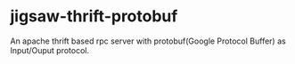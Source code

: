 # jigsaw-thrift-protobuf
An apache thrift based rpc server with protobuf(Google Protocol Buffer) as Input/Ouput protocol.
